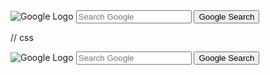 <!DOCTYPE html>
<html>
<head>
  <link rel="stylesheet" type="text/css" href="styles.css">
</head>
<body>
  <div id="header">
    <img src="google_logo.png" alt="Google Logo">
    <input type="text" id="search-box" placeholder="Search Google">
    <button id="search-button">Google Search</button>
  </div>
</body>
</html>



// css





<!DOCTYPE html>
<html>
<head>
  <link rel="stylesheet" type="text/css" href="styles.css">
</head>
<body>
  <div id="header">
    <img src="google_logo.png" alt="Google Logo">
    <input type="text" id="search-box" placeholder="Search Google">
    <button id="search-button">Google Search</button>
  </div>
</body>
</html>
